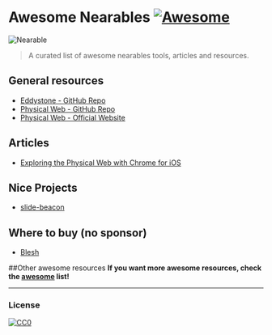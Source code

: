# Awesome Nearables [![Awesome](https://cdn.rawgit.com/sindresorhus/awesome/d7305f38d29fed78fa85652e3a63e154dd8e8829/media/badge.svg)](https://github.com/sindresorhus/awesome)

![Nearable](http://i.imgur.com/hCCbGfR.png)

> A curated list of awesome nearables tools, articles and resources.

## General resources
- [Eddystone - GitHub Repo](https://github.com/google/eddystone)
- [Physical Web - GitHub Repo](https://github.com/google/physical-web)
- [Physical Web - Official Website](http://google.github.io/physical-web/)

## Articles
- [Exploring the Physical Web with Chrome for iOS](http://blog.chromium.org/2015/07/exploring-physical-web-with-chrome-for.html)

## Nice Projects
- [slide-beacon](https://github.com/dermike/slide-beacon)

## Where to buy (no sponsor)
- [Blesh](https://www.blesh.com/physical-web/)

##Other awesome resources
**If you want more awesome resources, check the [awesome](https://github.com/sindresorhus/awesome) list!**

---

### License

[![CC0](http://i.creativecommons.org/p/zero/1.0/88x31.png)](http://creativecommons.org/publicdomain/zero/1.0/)
